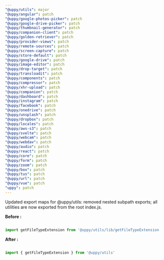 ```yaml
---
"@uppy/utils": major
"@uppy/angular": patch
"@uppy/google-photos-picker": patch
"@uppy/google-drive-picker": patch
"@uppy/thumbnail-generator": patch
"@uppy/companion-client": patch
"@uppy/golden-retriever": patch
"@uppy/provider-views": patch
"@uppy/remote-sources": patch
"@uppy/screen-capture": patch
"@uppy/store-default": patch
"@uppy/google-drive": patch
"@uppy/image-editor": patch
"@uppy/drop-target": patch
"@uppy/transloadit": patch
"@uppy/components": patch
"@uppy/compressor": patch
"@uppy/xhr-upload": patch
"@uppy/companion": patch
"@uppy/dashboard": patch
"@uppy/instagram": patch
"@uppy/facebook": patch
"@uppy/onedrive": patch
"@uppy/unsplash": patch
"@uppy/dropbox": patch
"@uppy/locales": patch
"@uppy/aws-s3": patch
"@uppy/svelte": patch
"@uppy/webcam": patch
"@uppy/webdav": patch
"@uppy/audio": patch
"@uppy/react": patch
"@uppy/core": patch
"@uppy/form": patch
"@uppy/zoom": patch
"@uppy/box": patch
"@uppy/tus": patch
"@uppy/url": patch
"@uppy/vue": patch
"uppy": patch
---
```


Updated export maps for @uppy/utils: removed nested subpath exports; all utilities are now exported from the root index.js.


**Before :**

```typescript

import getFileTypeExtension from '@uppy/utils/lib/getFileTypeExtension'

```

**After :**

```typescript

import { getFileTypeExtension } from '@uppy/utils'

```
